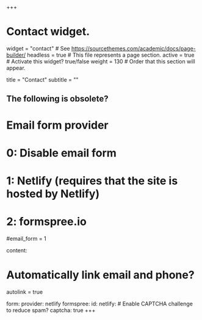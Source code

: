 +++
# Contact widget.
widget = "contact"  # See https://sourcethemes.com/academic/docs/page-builder/
headless = true  # This file represents a page section.
active = true  # Activate this widget? true/false
weight = 130  # Order that this section will appear.

title = "Contact"
subtitle = ""

## The following is obsolete?
# Email form provider
#   0: Disable email form
#   1: Netlify (requires that the site is hosted by Netlify)
#   2: formspree.io
#email_form = 1

content:
  # Automatically link email and phone?
  autolink = true

  form:
    provider: netlify
    formspree:
      id:
    netlify:
      # Enable CAPTCHA challenge to reduce spam?
      captcha: true
+++

